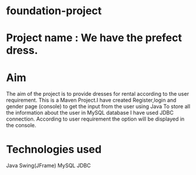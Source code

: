# foundation-project
# Project name : We have the prefect dress.
# Aim
The aim of the project is to provide dresses for rental according to the user requirement.
This is a Maven Project.I have created Register,login and gender page (console) to get the input from the user using Java
To store all the information about the user in MySQL database I have used JDBC connection.
According to user requirement the option will be displayed in the console.

# Technologies used
Java
Swing(JFrame)
MySQL
JDBC
